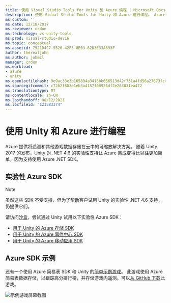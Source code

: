```yaml
---
title: 使用 Visual Studio Tools for Unity 和 Azure 编程 | Microsoft Docs
description: 使用 Visual Studio Tools for Unity 和 Azure 进行编程。 Azure 提供可缩放的解决方案，用于将遥测和其他游戏数据存储在云中。
ms.custom: ''
ms.date: 12/18/2017
ms.reviewer: crdun
ms.technology: vs-unity-tools
ms.prod: visual-studio-dev16
ms.topic: conceptual
ms.assetid: 7921D4C7-5526-42F5-8E03-82D3E33A893F
author: therealjohn
ms.author: johmil
manager: crdun
ms.workload:
- azure
- unity
ms.openlocfilehash: 9e9ac33e3b165894a3415bb656513d42f731a4fd56a27673fc4c6e17f78e19c7
ms.sourcegitcommit: c72b2f603e1eb3a4157f00926df2e263831ea472
ms.translationtype: MT
ms.contentlocale: zh-CN
ms.lasthandoff: 08/12/2021
ms.locfileid: "121383374"
---
```

# <a name="program-with-unity-and-azure"></a>使用 Unity 和 Azure 进行编程

Azure 提供将遥测和其他游戏数据存储在云中的可缩放解决方案。 随着 Unity 2017 的发布，Unity 对 .NET 4.6 的实验性支持让 Azure 集成变得比以往更加简单，因为支持使用 Azure .NET SDK。

## <a name="experimental-azure-sdks"></a>实验性 Azure SDK

> [!NOTE]
> 虽然这些 SDK 不受支持，但为了帮助客户试用 Unity 的实验性 .NET 4.6 支持，仍提供它们。

请访问[沙盒](/sandbox/)，尝试通过 Unity 试用以下实验性 Azure SDK：

* [用于 Unity 的 Azure 存储 SDK](/sandbox/gamedev/unity/azure-storage-unity?wt.mc_id=azgamedev-sandbox-brpeek)
* [用于 Unity 的 Azure 事件中心 SDK](/sandbox/gamedev/unity/azure-event-hubs-unity?WT.mc_id=azgamedev-sandbox-brpeek)
* [用于 Unity 的 Azure 移动应用 SDK](/sandbox/gamedev/unity/azure-mobile-apps-unity?WT.mc_id=azgamedev-sandbox-brpeek)

## <a name="azure-sdk-sample"></a>Azure SDK 示例

还有一个使用 Azure 简易表 SDK 和 Unity 的[简单示例游戏](/sandbox/gamedev/unity/samples/azure-mobile-apps-unity-racer)。 此游戏使用 Azure 简易表数据存储，以跟踪高分排行榜，并存储游戏内遥测。可以[从 GitHub 下载](https://github.com/BrianPeek/AzureSamples-Unity)此游戏。

![示例游戏屏幕截图](media/vs/vstu-azure-test-sample-game-image2.png)

